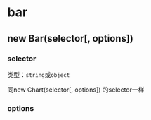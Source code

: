 # bar

## new Bar(selector[, options])

### selector
类型：`string`或`object`

同new Chart(selector[, options]) 的selector一样

### options